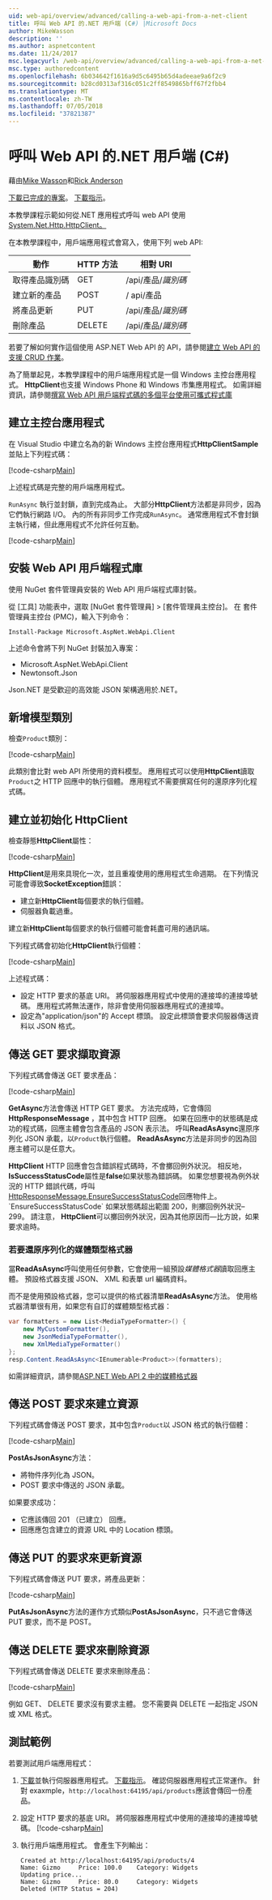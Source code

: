 ```yaml
---
uid: web-api/overview/advanced/calling-a-web-api-from-a-net-client
title: 呼叫 Web API 的.NET 用戶端 (C#) |Microsoft Docs
author: MikeWasson
description: ''
ms.author: aspnetcontent
ms.date: 11/24/2017
msc.legacyurl: /web-api/overview/advanced/calling-a-web-api-from-a-net-client
msc.type: authoredcontent
ms.openlocfilehash: 6b034642f1616a9d5c6495b65d4adeeae9a6f2c9
ms.sourcegitcommit: b28cd0313af316c051c2ff8549865bff67f2fbb4
ms.translationtype: MT
ms.contentlocale: zh-TW
ms.lasthandoff: 07/05/2018
ms.locfileid: "37821387"
---
```

<a name="call-a-web-api-from-a-net-client-c"></a>呼叫 Web API 的.NET 用戶端 (C#)
====================
藉由[Mike Wasson](https://github.com/MikeWasson)和[Rick Anderson](https://twitter.com/RickAndMSFT)

[下載已完成的專案](https://github.com/aspnet/Docs/tree/master/aspnet/web-api/overview/advanced/calling-a-web-api-from-a-net-client/sample)。 [下載指示](/aspnet/core/tutorials/#how-to-download-a-sample)。 

本教學課程示範如何從.NET 應用程式呼叫 web API 使用[System.Net.Http.HttpClient。](https://msdn.microsoft.com/library/system.net.http.httpclient(v=vs.110).aspx)

在本教學課程中，用戶端應用程式會寫入，使用下列 web API:

| 動作 | HTTP 方法 | 相對 URI |
| --- | --- | --- |
| 取得產品識別碼 | GET | /api/產品/*識別碼* |
| 建立新的產品 | POST | / api/產品 |
| 將產品更新 | PUT | /api/產品/*識別碼* |
| 刪除產品 | DELETE | /api/產品/*識別碼* |

若要了解如何實作這個使用 ASP.NET Web API 的 API，請參閱[建立 Web API 的支援 CRUD 作業](xref:web-api/overview/getting-started-with-aspnet-web-api/tutorial-your-first-web-api
)。

為了簡單起見，本教學課程中的用戶端應用程式是一個 Windows 主控台應用程式。 **HttpClient**也支援 Windows Phone 和 Windows 市集應用程式。 如需詳細資訊，請參閱[撰寫 Web API 用戶端程式碼的多個平台使用可攜式程式庫](https://blogs.msdn.com/b/webdev/archive/2013/07/19/writing-web-api-client-code-for-multiple-platforms-using-portable-libraries.aspx)

<a id="CreateConsoleApp"></a>
## <a name="create-the-console-application"></a>建立主控台應用程式

在 Visual Studio 中建立名為的新 Windows 主控台應用程式**HttpClientSample**並貼上下列程式碼：

[!code-csharp[Main](calling-a-web-api-from-a-net-client/sample/client/Program.cs?name=snippet_all)]

上述程式碼是完整的用戶端應用程式。

`RunAsync` 執行並封鎖，直到完成為止。 大部分**HttpClient**方法都是非同步，因為它們執行網路 I/O。 內的所有非同步工作完成`RunAsync`。 通常應用程式不會封鎖主執行緒，但此應用程式不允許任何互動。

[!code-csharp[Main](calling-a-web-api-from-a-net-client/sample/client/Program.cs?name=snippet_run)]

<a id="InstallClientLib"></a>
## <a name="install-the-web-api-client-libraries"></a>安裝 Web API 用戶端程式庫

使用 NuGet 套件管理員安裝的 Web API 用戶端程式庫封裝。

從 [工具] 功能表中，選取 [NuGet 套件管理員] > [套件管理員主控台]。 在 套件管理員主控台 (PMC)，輸入下列命令：

`Install-Package Microsoft.AspNet.WebApi.Client`

上述命令會將下列 NuGet 封裝加入專案：

* Microsoft.AspNet.WebApi.Client
* Newtonsoft.Json

Json.NET 是受歡迎的高效能 JSON 架構適用於.NET。

<a id="AddModelClass"></a>
## <a name="add-a-model-class"></a>新增模型類別

檢查`Product`類別：

[!code-csharp[Main](calling-a-web-api-from-a-net-client/sample/client/Program.cs?name=snippet_prod)]

此類別會比對 web API 所使用的資料模型。 應用程式可以使用**HttpClient**讀取`Product`之 HTTP 回應中的執行個體。 應用程式不需要撰寫任何的還原序列化程式碼。

<a id="InitClient"></a>
## <a name="create-and-initialize-httpclient"></a>建立並初始化 HttpClient

檢查靜態**HttpClient**屬性：

[!code-csharp[Main](calling-a-web-api-from-a-net-client/sample/client/Program.cs?name=snippet_HttpClient)]

**HttpClient**是用來具現化一次，並且重複使用的應用程式生命週期。 在下列情況可能會導致**SocketException**錯誤：

* 建立新**HttpClient**每個要求的執行個體。
* 伺服器負載過重。

建立新**HttpClient**每個要求的執行個體可能會耗盡可用的通訊端。

下列程式碼會初始化**HttpClient**執行個體：

[!code-csharp[Main](calling-a-web-api-from-a-net-client/sample/client/Program.cs?name=snippet5)]

上述程式碼：

* 設定 HTTP 要求的基底 URI。 將伺服器應用程式中使用的連接埠的連接埠號碼。 應用程式將無法運作，除非會使用伺服器應用程式的連接埠。
* 設定為"application/json"的 Accept 標頭。 設定此標頭會要求伺服器傳送資料以 JSON 格式。

<a id="GettingResource"></a>
## <a name="send-a-get-request-to-retrieve-a-resource"></a>傳送 GET 要求擷取資源

下列程式碼會傳送 GET 要求產品：

[!code-csharp[Main](calling-a-web-api-from-a-net-client/sample/client/Program.cs?name=snippet_GetProductAsync)]

**GetAsync**方法會傳送 HTTP GET 要求。 方法完成時，它會傳回**HttpResponseMessage** ，其中包含 HTTP 回應。 如果在回應中的狀態碼是成功的程式碼，回應主體會包含產品的 JSON 表示法。 呼叫**ReadAsAsync**還原序列化 JSON 承載，以`Product`執行個體。 **ReadAsAsync**方法是非同步的因為回應主體可以是任意大。

**HttpClient** HTTP 回應會包含錯誤程式碼時，不會擲回例外狀況。 相反地， **IsSuccessStatusCode**屬性是**false**如果狀態為錯誤碼。 如果您想要視為例外狀況的 HTTP 錯誤代碼，呼叫[HttpResponseMessage.EnsureSuccessStatusCode](https://msdn.microsoft.com/library/system.net.http.httpresponsemessage.ensuresuccessstatuscode(v=vs.110).aspx)回應物件上。 `EnsureSuccessStatusCode` 如果狀態碼超出範圍 200，則擲回例外狀況&ndash;299。 請注意， **HttpClient**可以擲回例外狀況，因為其他原因而&mdash;比方說，如果要求逾時。

<a id="MediaTypeFormatters"></a>
### <a name="media-type-formatters-to-deserialize"></a>若要還原序列化的媒體類型格式器

當**ReadAsAsync**呼叫使用任何參數，它會使用一組預設*媒體格式器*讀取回應主體。 預設格式器支援 JSON、 XML 和表單 url 編碼資料。

而不是使用預設格式器，您可以提供的格式器清單**ReadAsAsync**方法。  使用格式器清單很有用，如果您有自訂的媒體類型格式器：

```csharp
var formatters = new List<MediaTypeFormatter>() {
    new MyCustomFormatter(),
    new JsonMediaTypeFormatter(),
    new XmlMediaTypeFormatter()
};
resp.Content.ReadAsAsync<IEnumerable<Product>>(formatters);
```

如需詳細資訊，請參閱[ASP.NET Web API 2 中的媒體格式器](../formats-and-model-binding/media-formatters.md)

## <a name="sending-a-post-request-to-create-a-resource"></a>傳送 POST 要求來建立資源

下列程式碼會傳送 POST 要求，其中包含`Product`以 JSON 格式的執行個體：

[!code-csharp[Main](calling-a-web-api-from-a-net-client/sample/client/Program.cs?name=snippet_CreateProductAsync)]

**PostAsJsonAsync**方法：

* 將物件序列化為 JSON。
* POST 要求中傳送的 JSON 承載。

如果要求成功：

* 它應該傳回 201 （已建立） 回應。
* 回應應包含建立的資源 URL 中的 Location 標頭。

<a id="PuttingResource"></a>
## <a name="sending-a-put-request-to-update-a-resource"></a>傳送 PUT 的要求來更新資源

下列程式碼會傳送 PUT 要求，將產品更新：

[!code-csharp[Main](calling-a-web-api-from-a-net-client/sample/client/Program.cs?name=snippet_UpdateProductAsync)]

**PutAsJsonAsync**方法的運作方式類似**PostAsJsonAsync**，只不過它會傳送 PUT 要求，而不是 POST。

<a id="DeletingResource"></a>
## <a name="sending-a-delete-request-to-delete-a-resource"></a>傳送 DELETE 要求來刪除資源

下列程式碼會傳送 DELETE 要求來刪除產品：

[!code-csharp[Main](calling-a-web-api-from-a-net-client/sample/client/Program.cs?name=snippet_DeleteProductAsync)]

例如 GET、 DELETE 要求沒有要求主體。 您不需要與 DELETE 一起指定 JSON 或 XML 格式。

## <a name="test-the-sample"></a>測試範例

若要測試用戶端應用程式：

1. [下載](https://github.com/aspnet/Docs/tree/master/aspnet/web-api/overview/advanced/calling-a-web-api-from-a-net-client/sample/server)並執行伺服器應用程式。 [下載指示](/aspnet/core/tutorials/#how-to-download-a-sample)。 確認伺服器應用程式正常運作。 針對 exaxmple，`http://localhost:64195/api/products`應該會傳回一份產品。
2. 設定 HTTP 要求的基底 URI。 將伺服器應用程式中使用的連接埠的連接埠號碼。
    [!code-csharp[Main](calling-a-web-api-from-a-net-client/sample/client/Program.cs?name=snippet5&highlight=2)]

3. 執行用戶端應用程式。 會產生下列輸出：

   ```console
   Created at http://localhost:64195/api/products/4
   Name: Gizmo     Price: 100.0    Category: Widgets
   Updating price...
   Name: Gizmo     Price: 80.0     Category: Widgets
   Deleted (HTTP Status = 204)
   ```
